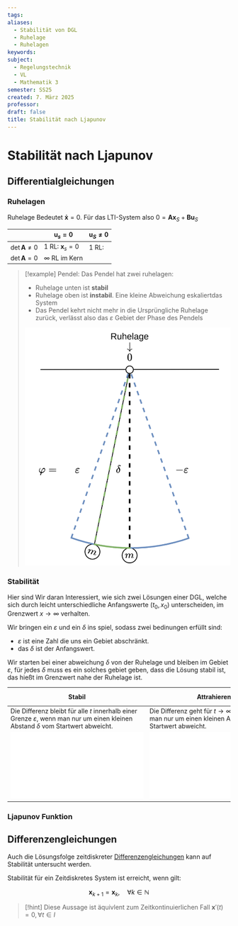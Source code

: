 ```yaml
---
tags: 
aliases:
  - Stabilität von DGL
  - Ruhelage
  - Ruhelagen
keywords: 
subject:
  - Regelungstechnik
  - VL
  - Mathematik 3
semester: SS25
created: 7. März 2025
professor: 
draft: false
title: Stabilität nach Ljapunov
---
```

 

# Stabilität nach Ljapunov

## Differentialgleichungen

### Ruhelagen

Ruhelage Bedeutet $\mathbf{\dot{x}}=0$. Für das LTI-System also $0 = \mathbf{Ax}_{S}+\mathbf{Bu}_{S}$

|                        | $\mathbf{u}_{s}=0$       | $\mathbf{u}_{S}\neq 0$ |
| ---------------------- | ------------------------ | ---------------------- |
| $\det\mathbf{A}\neq 0$ | 1 RL: $\mathbf{x}_{s}=0$ | 1 RL:                  |
| $\det\mathbf{A}=0$     | $\infty$ RL im Kern      |                        |


> [!example] Pendel: Das Pendel hat zwei ruhelagen:
> - Ruhelage unten ist **stabil**
> - Ruhelage oben ist **instabil**. Eine kleine Abweichung eskaliertdas System
> - Das Pendel kehrt nicht mehr in die Ursprüngliche Ruhelage zurück, verlässt also das $\varepsilon$ Gebiet der Phase des Pendels
> 
> ![invert_dark|200](assets/LjapPendel.png)

### Stabilität

Hier sind Wir daran Interessiert, wie sich zwei Lösungen einer DGL, welche sich durch leicht unterschiedliche Anfangswerte $(t_{0},x_{0})$ unterscheiden, im Grenzwert $x\to \infty$ verhalten.


Wir bringen ein $\varepsilon$ und ein $\delta$ ins spiel, sodass zwei bedinungen erfüllt sind:

- $\varepsilon$ ist eine Zahl die uns ein Gebiet abschränkt. 
- das $\delta$ ist der Anfangswert.

Wir starten bei einer abweichung $\delta$ von der Ruhelage und bleiben im Gebiet $\varepsilon$, für jedes $\delta$ muss es ein solches gebiet geben, dass die Lösung stabil ist, das hießt im Grenzwert nahe der Ruhelage ist.

| **Stabil**                                                                                                                                     | **Attrahierend**                                                                                                        | **Asymptotisch Stabil**<br>Stabil & Attrahierend                                                        |
| ---------------------------------------------------------------------------------------------------------------------------------------------- | ----------------------------------------------------------------------------------------------------------------------- | ------------------------------------------------------------------------------------------------------- |
| Die Differenz bleibt für alle $t$ innerhalb einer Grenze $\varepsilon$, wenn man nur um einen kleinen Abstand $\delta$ vom Startwert abweicht. | Die Differenz geht für $t \to \infty$ gegen $0$, wenn man nur um einen kleinen Abstand $\delta$ vom Startwert abweicht. | Die Differenz überschreitet den kleinen $\delta$ des Startwertes nicht und geht für $t \to 0$ gegen $0$ |
| ![](../../assets/Excalidraw/DGL-Stabil.md)                                                                                                     | ![](../../assets/Excalidraw/DGL-Attr.md)                                                                                | ![](../../assets/Excalidraw/DGL-AsympStabil.md)                                                         |

### Ljapunov Funktion

## Differenzengleichungen

Auch die Lösungsfolge zeitdiskreter [Differenzengleichungen](Differenzengleichung.md) kann auf Stabilität untersucht werden.

Stabilität für ein Zeitdiskretes System ist erreicht, wenn gilt:

$$\mathbf{x}_{k+1} = \mathbf{x}_{k}, \quad \forall k\in\mathbb{N}$$

> [!hint] Diese Aussage ist äquivlent zum Zeitkontinuierlichen Fall $\mathbf{x}'(t)=0, \forall t \in I$
